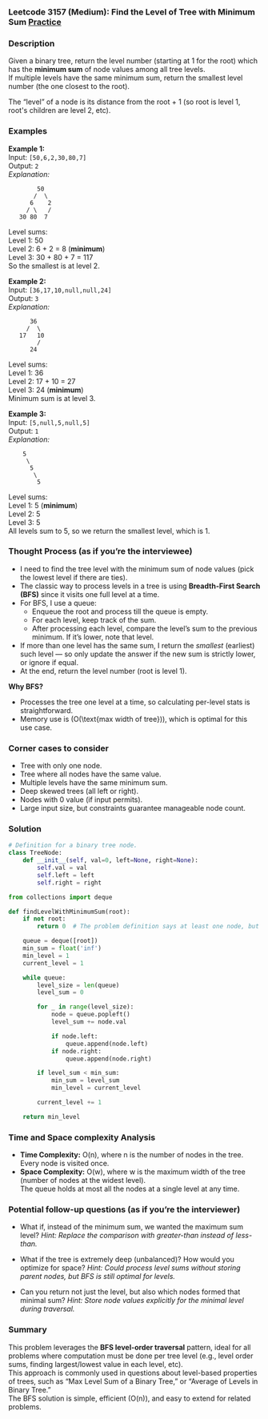 ### Leetcode 3157 (Medium): Find the Level of Tree with Minimum Sum [Practice](https://leetcode.com/problems/find-the-level-of-tree-with-minimum-sum)

### Description  
Given a binary tree, return the level number (starting at 1 for the root) which has the **minimum sum** of node values among all tree levels.  
If multiple levels have the same minimum sum, return the smallest level number (the one closest to the root).

The “level” of a node is its distance from the root + 1 (so root is level 1, root's children are level 2, etc).

### Examples  

**Example 1:**  
Input: `[50,6,2,30,80,7]`  
Output: `2`  
*Explanation:*
```
        50
       /  \
      6    2
     / \   /
   30 80  7
```
Level sums:  
Level 1: 50  
Level 2: 6 + 2 = 8 (**minimum**)  
Level 3: 30 + 80 + 7 = 117  
So the smallest is at level 2.

**Example 2:**  
Input: `[36,17,10,null,null,24]`  
Output: `3`  
*Explanation:*  
```
      36
     /  \
   17   10
        /
      24
```
Level sums:  
Level 1: 36  
Level 2: 17 + 10 = 27  
Level 3: 24 (**minimum**)  
Minimum sum is at level 3.

**Example 3:**  
Input: `[5,null,5,null,5]`  
Output: `1`  
*Explanation:*
```
    5
     \
      5
       \
        5
```
Level sums:  
Level 1: 5 (**minimum**)  
Level 2: 5  
Level 3: 5  
All levels sum to 5, so we return the smallest level, which is 1.

### Thought Process (as if you’re the interviewee)  
- I need to find the tree level with the minimum sum of node values (pick the lowest level if there are ties).
- The classic way to process levels in a tree is using **Breadth-First Search (BFS)** since it visits one full level at a time.
- For BFS, I use a queue:  
  - Enqueue the root and process till the queue is empty.
  - For each level, keep track of the sum.
  - After processing each level, compare the level’s sum to the previous minimum. If it’s lower, note that level.
- If more than one level has the same sum, I return the *smallest* (earliest) such level — so only update the answer if the new sum is strictly lower, or ignore if equal.
- At the end, return the level number (root is level 1).

**Why BFS?**  
- Processes the tree one level at a time, so calculating per-level stats is straightforward.
- Memory use is \(O(\text{max width of tree})\), which is optimal for this use case.

### Corner cases to consider  
- Tree with only one node.
- Tree where all nodes have the same value.
- Multiple levels have the same minimum sum.
- Deep skewed trees (all left or right).
- Nodes with 0 value (if input permits).
- Large input size, but constraints guarantee manageable node count.

### Solution

```python
# Definition for a binary tree node.
class TreeNode:
    def __init__(self, val=0, left=None, right=None):
        self.val = val
        self.left = left
        self.right = right

from collections import deque

def findLevelWithMinimumSum(root):
    if not root:
        return 0  # The problem definition says at least one node, but just in case.

    queue = deque([root])
    min_sum = float('inf')
    min_level = 1
    current_level = 1

    while queue:
        level_size = len(queue)
        level_sum = 0

        for _ in range(level_size):
            node = queue.popleft()
            level_sum += node.val

            if node.left:
                queue.append(node.left)
            if node.right:
                queue.append(node.right)

        if level_sum < min_sum:
            min_sum = level_sum
            min_level = current_level

        current_level += 1

    return min_level
```

### Time and Space complexity Analysis  

- **Time Complexity:** O(n), where n is the number of nodes in the tree.  
  Every node is visited once.
- **Space Complexity:** O(w), where w is the maximum width of the tree (number of nodes at the widest level).  
  The queue holds at most all the nodes at a single level at any time.

### Potential follow-up questions (as if you’re the interviewer)  

- What if, instead of the minimum sum, we wanted the maximum sum level?
  *Hint: Replace the comparison with greater-than instead of less-than.*

- What if the tree is extremely deep (unbalanced)? How would you optimize for space?
  *Hint: Could process level sums without storing parent nodes, but BFS is still optimal for levels.*

- Can you return not just the level, but also which nodes formed that minimal sum?
  *Hint: Store node values explicitly for the minimal level during traversal.*

### Summary

This problem leverages the **BFS level-order traversal** pattern, ideal for all problems where computation must be done per tree level (e.g., level order sums, finding largest/lowest value in each level, etc).  
This approach is commonly used in questions about level-based properties of trees, such as “Max Level Sum of a Binary Tree,” or “Average of Levels in Binary Tree.”  
The BFS solution is simple, efficient (O(n)), and easy to extend for related problems.